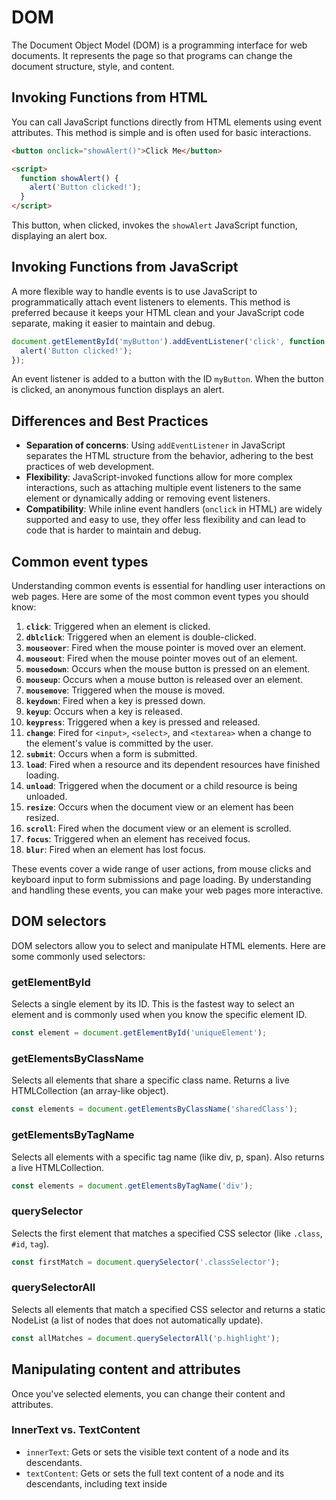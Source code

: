 # DOM

The Document Object Model (DOM) is a programming interface for web documents. It represents the page so that programs can change the document structure, style, and content. 

## Invoking Functions from HTML

You can call JavaScript functions directly from HTML elements using event attributes. This method is simple and is often used for basic interactions.

```html
<button onclick="showAlert()">Click Me</button>

<script>
  function showAlert() {
    alert('Button clicked!');
  }
</script>
```

This button, when clicked, invokes the `showAlert` JavaScript function, displaying an alert box.

## Invoking Functions from JavaScript

A more flexible way to handle events is to use JavaScript to programmatically attach event listeners to elements. This method is preferred because it keeps your HTML clean and your JavaScript code separate, making it easier to maintain and debug.

```javascript
document.getElementById('myButton').addEventListener('click', function () {
  alert('Button clicked!');
});
```

An event listener is added to a button with the ID `myButton`. When the button is clicked, an anonymous function displays an alert.

## Differences and Best Practices

- **Separation of concerns**: Using `addEventListener` in JavaScript separates the HTML structure from the behavior, adhering to the best practices of web development.
- **Flexibility**: JavaScript-invoked functions allow for more complex interactions, such as attaching multiple event listeners to the same element or dynamically adding or removing event listeners.
- **Compatibility**: While inline event handlers (`onclick` in HTML) are widely supported and easy to use, they offer less flexibility and can lead to code that is harder to maintain and debug.

## Common event types

Understanding common events is essential for handling user interactions on web pages. Here are some of the most common event types you should know:

1. **`click`**: Triggered when an element is clicked.
2. **`dblclick`**: Triggered when an element is double-clicked.
3. **`mouseover`**: Fired when the mouse pointer is moved over an element.
4. **`mouseout`**: Fired when the mouse pointer moves out of an element.
5. **`mousedown`**: Occurs when the mouse button is pressed on an element.
6. **`mouseup`**: Occurs when a mouse button is released over an element.
7. **`mousemove`**: Triggered when the mouse is moved.
8. **`keydown`**: Fired when a key is pressed down.
9. **`keyup`**: Occurs when a key is released.
10. **`keypress`**: Triggered when a key is pressed and released.
11. **`change`**: Fired for `<input>`, `<select>`, and `<textarea>` when a change to the element's value is committed by the user.
12. **`submit`**: Occurs when a form is submitted.
13. **`load`**: Fired when a resource and its dependent resources have finished loading.
14. **`unload`**: Triggered when the document or a child resource is being unloaded.
15. **`resize`**: Occurs when the document view or an element has been resized.
16. **`scroll`**: Fired when the document view or an element is scrolled.
17. **`focus`**: Triggered when an element has received focus.
18. **`blur`**: Fired when an element has lost focus.

These events cover a wide range of user actions, from mouse clicks and keyboard input to form submissions and page loading. By understanding and handling these events, you can make your web pages more interactive.

## DOM selectors

DOM selectors allow you to select and manipulate HTML elements. Here are some commonly used selectors:

### getElementById

Selects a single element by its ID. This is the fastest way to select an element and is commonly used when you know the specific element ID.
```js
const element = document.getElementById('uniqueElement');
```

### getElementsByClassName

Selects all elements that share a specific class name. Returns a live HTMLCollection (an array-like object).
```js
const elements = document.getElementsByClassName('sharedClass');
```

### getElementsByTagName

Selects all elements with a specific tag name (like div, p, span). Also returns a live HTMLCollection.

```js
const elements = document.getElementsByTagName('div');
```

### querySelector

Selects the first element that matches a specified CSS selector (like `.class`, `#id`, `tag`).

```js
const firstMatch = document.querySelector('.classSelector');
```

### querySelectorAll

Selects all elements that match a specified CSS selector and returns a static NodeList (a list of nodes that does not automatically update).

```js
const allMatches = document.querySelectorAll('p.highlight');
```

## Manipulating content and attributes

Once you've selected elements, you can change their content and attributes.


### InnerText vs. TextContent

- `innerText`: Gets or sets the visible text content of a node and its descendants.
- `textContent`: Gets or sets the full text content of a node and its descendants, including text inside <script> and <style> elements.

```js
element.innerText = 'Visible text';
element.textContent = 'Full text, including script and style elements';
```

### innerHTML

`innerHTML` allows getting and setting the HTML content of an element.

```js
element.innerHTML = '<strong>Bold text</strong>';
```

NOTE! Be cautious with `innerHTML` due to the risk of Cross-Site Scripting (XSS) attacks. Never use innerHTML with untrusted data. Use `innerHTML` for static content or when you control the HTML content completely, ensuring it is sanitized.


## Additional DOM manipulation methods

Here are some additional methods that beginners should know:

### `appendChild`

Adds a new child element to a specified parent element.

```js
const parentElement = document.getElementById('parent');
const newElement = document.createElement('div');
newElement.textContent = 'New Child';
parentElement.appendChild(newElement);
```

### `removeChild`

Removes a specified child element from a parent element.

```js
const parentElement = document.getElementById('parent');
const childElement = document.getElementById('child');
parentElement.removeChild(childElement);
```

### `setAttribute` and `getAttribute`

`setAttribute` sets the value of an attribute on an element, while `getAttribute` retrieves the value of an attribute.

```js
const element = document.getElementById('myElement');
element.setAttribute('class', 'newClass'); // Sets the class attribute
const classValue = element.getAttribute('class'); // Retrieves the class attribute value
```

### `classList` Methods

The `classList` property provides methods to add, remove, toggle, and check for the presence of classes on an element.

```js
const element = document.getElementById('myElement');

// Add a class
element.classList.add('newClass');

// Remove a class
element.classList.remove('oldClass');

// Toggle a class
element.classList.toggle('active');

// Check if a class exists
if (element.classList.contains('active')) {
  console.log('Element is active');
}
```
